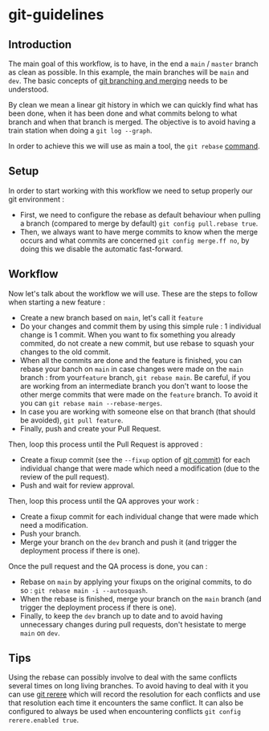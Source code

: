 # git-guidelines

## Introduction

The main goal of this workflow, is to have, in the end a `main` / `master` branch as clean as possible. In this example, the main branches will be `main` and `dev`. The basic concepts of [git branching and merging](https://git-scm.com/book/en/v2/Git-Branching-Basic-Branching-and-Merging) needs to be understood.

By clean we mean a linear git history in which we can quickly find what has been done, when it has been done and what commits belong to what branch and when that branch is merged. The objective is to avoid having a train station when doing a `git log --graph`.

In order to achieve this we will use as main a tool, the `git rebase` [command](https://git-scm.com/docs/git-rebase).

## Setup

In order to start working with this workflow we need to setup properly our git environment :

- First, we need to configure the rebase as default behaviour when pulling a branch (compared to merge by default) `git config pull.rebase true`.
- Then, we always want to have merge commits to know when the merge occurs and what commits are concerned `git config merge.ff no`, by doing this we disable the automatic fast-forward.

## Workflow

Now let's talk about the workflow we will use.
These are the steps to follow when starting a new feature : 

- Create a new branch based on `main`, let's call it `feature`
- Do your changes and commit them by using this simple rule : 1 individual change is 1 commit. When you want to fix something you already commited, do not create a new commit, but use rebase to squash your changes to the old commit.
- When all the commits are done and the feature is finished, you can rebase your banch on `main` in case changes were made on the `main` branch : from your`feature` branch, `git rebase main`. Be careful, if you are working from an intermediate branch you don't want to loose the other merge commits that were made on the `feature` branch. To avoid it you can `git rebase main --rebase-merges`.
- In case you are working with someone else on that branch (that should be avoided), `git pull feature`.
- Finally, push and create your Pull Request.

Then, loop this process until the Pull Request is approved : 

- Create a fixup commit (see the `--fixup` option of [git commit](https://git-scm.com/docs/git-commit)) for each individual change that were made which need a modification (due to the review of the pull request).
- Push and wait for review approval.

Then, loop this process until the QA approves your work :

- Create a fixup commit for each individual change that were made which need a modification.
- Push your branch.
- Merge your branch on the `dev` branch and push it (and trigger the deployment process if there is one).

Once the pull request and the QA process is done, you can :

- Rebase on `main` by applying your fixups on the original commits, to do so : `git rebase main -i --autosquash`.
- When the rebase is finished, merge your branch on the `main` branch (and trigger the deployment process if there is one).
- Finally, to keep the `dev` branch up to date and to avoid having unnecessary changes during pull requests, don't hesistate to merge `main` on `dev`.

## Tips

Using the rebase can possibly involve to deal with the same conflicts several times on long living branches. To avoid having to deal with it you can use [git rerere](https://git-scm.com/docs/git-rerere) which will record the resolution for each conflicts and use that resolution each time it encounters the same conflict. It can also be configured to always be used when encountering conflicts `git config rerere.enabled true`.

